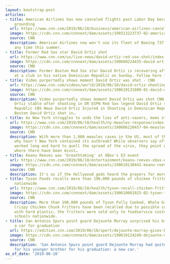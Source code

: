 ```yaml
---
layout: bootstrap-post
articles:
- title: American Airlines has now canceled flights past Labor Day because of Boeing
    grounding
  url: https://www.cnn.com/2019/06/10/business/american-airlines-cancellations-boeing-737-max/index.html
  image: https://cdn.cnn.com/cnnnext/dam/assets/190313223737-02-american-airlines-737-max-8-0313-super-tease.jpg
  source: CNN
  description: American Airlines now won't use its fleet of Boeing 737 Max planes
    any time this summer.
- title: Former Red Sox star David Ortiz shot
  url: https://www.cnn.com/us/live-news/david-ortiz-red-sox-shot/index.html
  image: https://cdn.cnn.com/cnnnext/dam/assets/190609224435-david-ortiz-08-super-tease.jpg
  source: CNN
  description: Former Boston Red Sox star David Ortiz is recovering after being shot
    at a club in his native Dominican Republic on Sunday. Follow here for the latest.
- title: Video purportedly shows moment David Ortiz was shot - CNN
  url: https://www.cnn.com/videos/world/2019/06/10/david-ortiz-shooting-surveillance-video-vpx.cnn
  image: https://cdn.cnn.com/cnnnext/dam/assets/190610131800-01-david-ortiz-lead-super-tease.jpg
  source: CNN
  description: Video purportedly shows moment David Ortiz was shot CNN Red Sox legend
    Ortiz stable after shooting in DR ESPN Red Sox legend David Ortiz shot in Dominican
    Republic CBS News David Ortiz Injured in Shooting in Dominican Republic NBC10
    Boston David Ortiz shot in…
- title: As New York struggles to undo the lies of anti-vaxers, moms step in to help
  url: https://www.cnn.com/2019/06/10/health/ny-measles-response/index.html
  image: https://cdn.cnn.com/cnnnext/dam/assets/190606220457-04-measles-womens-event-super-tease.jpg
  source: CNN
  description: With more than 1,000 measles cases in the US, most of them in New York,
    why hasn't New York contained its outbreak? While observers say officials have
    worked long and hard to quell the spread of the virus, they point out some areas
    where there have been misst…
- title: Keanu Reeves was 'breathtaking' at XBox's E3 event
  url: https://www.cnn.com/2019/06/10/entertainment/keanu-reeves-xbox-e3/index.html
  image: https://cdn.cnn.com/cnnnext/dam/assets/190610130441-keanu-reeves-xbox-e3-super-tease.jpg
  source: CNN
  description: It's as if the Hollywood gods heard the prayers for more Keanu Reeves.
- title: Tyson Foods recalls more than 190,000 pounds of chicken fritters shipped
    nationwide
  url: https://www.cnn.com/2019/06/10/health/tyson-recall-chicken-fritters-bn-trnd/index.html
  image: https://cdn.cnn.com/cnnnext/dam/assets/190610081025-02-tyson-foods-recalls-more-than-190000-pounds-of-chicken-fritters-shipped-nationwide-super-tease.jpg
  source: CNN
  description: More than 190,000 pounds of Tyson Fully Cooked, Whole Grain Golden
    Crispy Chicken Chunk Fritters have been recalled due to possible contamination
    with hard plastic; the fritters were sold only to foodservice customers, including
    schools nationwide.
- title: San Antonio Spurs point guard Dejounte Murray surprised his brother with
    a car for graduation
  url: https://edition.cnn.com/2019/06/10/sport/dejounte-murray-gives-brother-a-car-graduation-trnd/index.html
  image: https://cdn.cnn.com/cnnnext/dam/assets/190610124249-dejounte-murray-file-restricted-super-tease.jpg
  source: CNN
  description: 'San Antonio Spurs point guard Dejounte Murray had quite a surprise
    for his younger brother for his graduation: a new car.'
as_of_date: '2019-06-10'
---
```



